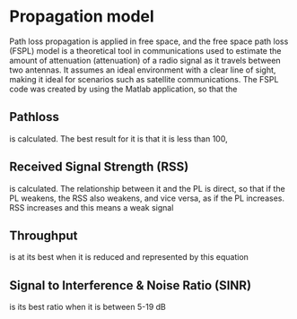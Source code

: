 

# Propagation model 
Path loss propagation is applied in free space, and the free space path loss (FSPL) model is a theoretical tool in communications used to estimate the amount of attenuation (attenuation) of a radio signal as it travels between two antennas. It assumes an ideal environment with a clear line of sight, making it ideal for scenarios such as satellite communications.
The FSPL code was created by using the Matlab application, so that the 
## Pathloss 
is calculated. The best result for it is that it is less than 100,
## Received Signal Strength (RSS)
is calculated. The relationship between it and the PL is direct, so that if the PL weakens, the RSS also weakens, and vice versa, as if the PL increases. RSS increases and this means a weak signal

## Throughput 
is at its best when it is reduced and represented by this equation

## Signal to Interference & Noise Ratio (SINR)
is its best ratio when it is between
  5-19 dB
